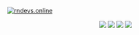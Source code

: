 <a href="https://rndevs.online">![rndevs.online](https://i.imgur.com/EzCALxr.png)</a>
<p align="center">
<a href="https://steamcommunity.com/groups/renewed_networks"><img align="center" src="https://img.shields.io/badge/Steam-2a475e?style=for-the-badge&logo=steam"/></a>
<a href="https://t.me/rndevs"><img align="center" src="https://img.shields.io/badge/telegram-2AABEE?style=for-the-badge&logo=telegram"/></a>
<a href="https://discord.gg/4MBuAKJGYR"><img align="center" src="https://img.shields.io/badge/Discord-%237289da?style=for-the-badge&logo=discord&logoColor=white"/></a>
<a href="https://www.moddb.com/company/rndevs"><img align="center" src="https://img.shields.io/badge/ModDB-cc0000?style=for-the-badge&logo=Databricks&logoColor=white"/></a>
</p>

